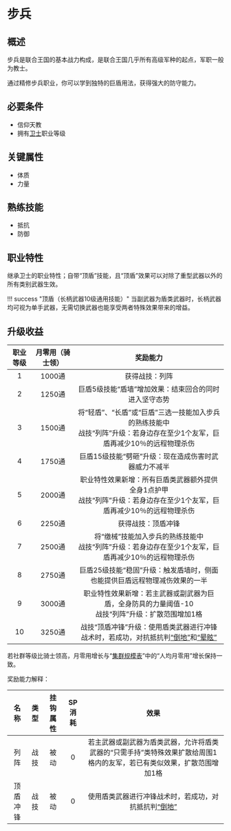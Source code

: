 # 步兵

## 概述

步兵是联合王国的基本战力构成，是联合王国几乎所有高级军种的起点，军职一般为教士。

通过精修步兵职业，你可以学到独特的巨盾用法，获得强大的防守能力。

## 必要条件

* 信仰天教
* 拥有<a href="../../../basicJob/Guard" target="_blank">卫士</a>职业等级

## 关键属性

* 体质
* 力量

## 熟练技能

* 抵抗
* 防御
  
## 职业特性

继承卫士的职业特性；自带“顶盾”技能，且“顶盾”效果可以对除了重型武器以外的所有类别武器生效。

!!! success "顶盾（长柄武器10级通用技能）"
    当副武器为盾类武器时，长柄武器均可视为单手武器，无需切换武器也能享受两者特殊效果带来的增益。

## 升级收益

职业等级|月零用（骑士领）|奖励能力
:--:|:--:|:--:
1|1000通|获得战技：列阵
2|1250通|巨盾5级技能“盾墙”增加效果：结束回合的同时进入坚守态势
3|1500通|将“轻盾”、“长盾”或“巨盾”三选一技能加入步兵的熟练技能中<br>战技“列阵”升级：若身边存在至少1个友军，巨盾再减少10％的远程物理杀伤
4|1750通|巨盾15级技能“劈砸”升级：现在造成伤害时武器威力不减半
5|2000通|职业特性效果新增：所有巨盾类武器额外提供全身1点护甲<br>战技“列阵”升级：若身边存在至少1个友军，巨盾再减少10％的远程物理杀伤
6|2250通|获得战技：顶盾冲锋
7|2500通|将“缴械”技能加入步兵的熟练技能中<br>战技“列阵”升级：若身边存在至少1个友军，巨盾再减少10％的远程物理杀伤
8|2750通|巨盾25级技能“稳固”升级：触发盾墙时，侧面也能提供巨盾远程物理减伤效果的一半
9|3000通|职业特性效果新增：若主武器或副武器为巨盾，全身防具的力量阈值-10<br>战技“列阵”升级：扩散范围增加1格
10|3250通|战技“顶盾冲锋”升级：使用盾类武器进行冲锋战术时，若成功，对抗抵抗判<a href="../../../../status/normal/#倒地" target="_blank">“倒地”</a>和<a href="../../../../status/normal/#晕眩" target="_blank">“晕眩”</a>

若社群等级比骑士领高，月零用增长与“<a href="../../../scaleList" target="_blank">集群规模表</a>”中的“人均月零用”增长保持一致。

奖励能力解释：

名称|类型|挂钩属性|SP消耗|效果
:--:|:--:|:--:|:--:|:--:
列阵|战技|被动|0|若主武器或副武器为盾类武器，允许将盾类武器的“只需手持”类特殊效果扩散给周围1格内的友军，若已有类似效果，扩散范围增加1格
顶盾冲锋|战技|被动|0|使用盾类武器进行冲锋战术时，若成功，对抗抵抗判<a href="../../../../status/normal/#倒地" target="_blank">“倒地”</a>
